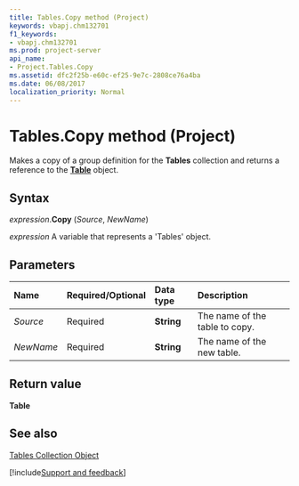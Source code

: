 ```yaml
---
title: Tables.Copy method (Project)
keywords: vbapj.chm132701
f1_keywords:
- vbapj.chm132701
ms.prod: project-server
api_name:
- Project.Tables.Copy
ms.assetid: dfc2f25b-e60c-ef25-9e7c-2808ce76a4ba
ms.date: 06/08/2017
localization_priority: Normal
---
```



# Tables.Copy method (Project)

Makes a copy of a group definition for the  **Tables** collection and returns a reference to the **[Table](Project.Table.md)** object.


## Syntax

_expression_.**Copy** (_Source_, _NewName_)

_expression_ A variable that represents a 'Tables' object.


## Parameters



|Name|Required/Optional|Data type|Description|
|:-----|:-----|:-----|:-----|
| _Source_|Required|**String**|The name of the table to copy.|
| _NewName_|Required|**String**|The name of the new table.|

## Return value

 **Table**


## See also


[Tables Collection Object](Project.tables.md)

[!include[Support and feedback](~/includes/feedback-boilerplate.md)]